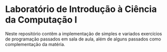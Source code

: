 # Laboratório de Introdução à Ciência da Computação I

Neste repositório contêm a implementação de simples e variados exercícios de programação passados em sala de aula, além de alguns passados como complementação da matéria. 
